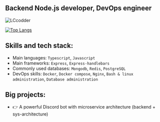 ## Backend Node.js developer, DevOps engineer

<p align="left"> <img src="https://komarev.com/ghpvc/?username=LCcodder&label=Profile%20views&color=0e75b6&style=flat" alt="LCcodder" /></p>


[![Top Langs](https://github-readme-stats.vercel.app/api/top-langs/?username=LCcodder&langs_count=10)](https://github.com/LCcodder/github-readme-stats)

## **Skills and tech stack:**
- Main languages: `Typescript`, `Javascript`
- Main frameworks: `Express`, `Express-handlebars`
- Commonly used databases: `Mongodb`, `Redis`, `PostgreSQL`
- DevOps skills: `Docker`, `Docker compose`, `Nginx`, `Bash & linux administration`, `Database administration`


## **Big projects:**
- 👉 A powerful Discord bot with microservice architecture (backend + sys-architecture)

<!---
LCcodder/LCcodder is a ✨ special ✨ repository because its `README.md` (this file) appears on your GitHub profile.
You can click the Preview link to take a look at your changes.
--->
